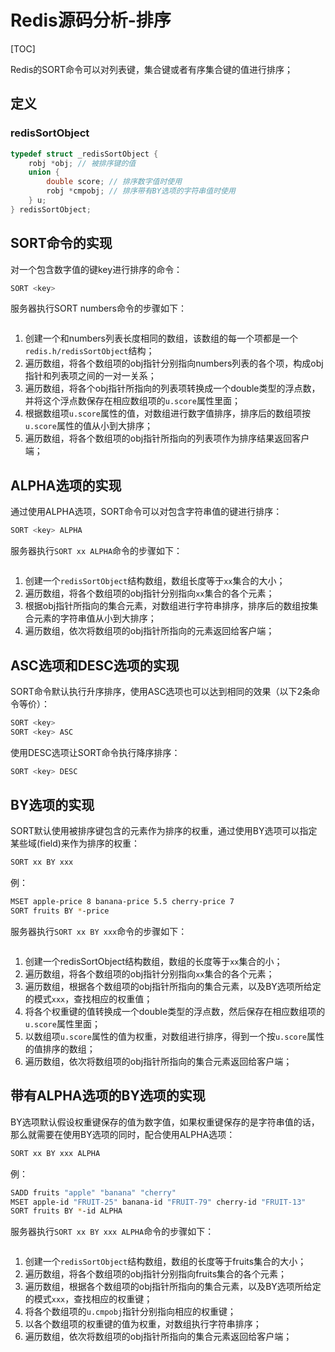# Redis源码分析-排序

[TOC]

Redis的SORT命令可以对列表键，集合键或者有序集合键的值进行排序；



## 定义

### redisSortObject

```c
typedef struct _redisSortObject {
    robj *obj; // 被排序键的值
    union {
        double score; // 排序数字值时使用
        robj *cmpobj; // 排序带有BY选项的字符串值时使用
    } u;
} redisSortObject;
```



## SORT命令的实现

对一个包含数字值的键key进行排序的命令：

```sh
SORT <key>
```

服务器执行SORT numbers命令的步骤如下：

```mermaid

```

1. 创建一个和numbers列表长度相同的数组，该数组的每一个项都是一个`redis.h/redisSortObject`结构；
2. 遍历数组，将各个数组项的obj指针分别指向numbers列表的各个项，构成obj指针和列表项之间的一对一关系；
3. 遍历数组，将各个obj指针所指向的列表项转换成一个double类型的浮点数，并将这个浮点数保存在相应数组项的`u.score`属性里面；
4. 根据数组项`u.score`属性的值，对数组进行数字值排序，排序后的数组项按`u.score`属性的值从小到大排序；
5. 遍历数组，将各个数组项的obj指针所指向的列表项作为排序结果返回客户端；



## ALPHA选项的实现

通过使用ALPHA选项，SORT命令可以对包含字符串值的键进行排序：

```sh
SORT <key> ALPHA
```

服务器执行`SORT xx ALPHA`命令的步骤如下：

```mermaid

```

1. 创建一个`redisSortObject`结构数组，数组长度等于`xx`集合的大小；
2. 遍历数组，将各个数组项的obj指针分别指向`xx`集合的各个元素；
3. 根据obj指针所指向的集合元素，对数组进行字符串排序，排序后的数组按集合元素的字符串值从小到大排序；
4. 遍历数组，依次将数组项的obj指针所指向的元素返回给客户端；



## ASC选项和DESC选项的实现

SORT命令默认执行升序排序，使用ASC选项也可以达到相同的效果（以下2条命令等价）：

```sh
SORT <key>
SORT <key> ASC
```

使用DESC选项让SORT命令执行降序排序：

```sh
SORT <key> DESC
```



## BY选项的实现

SORT默认使用被排序键包含的元素作为排序的权重，通过使用BY选项可以指定某些域(field)来作为排序的权重：

```sh
SORT xx BY xxx
```

例：

```sh
MSET apple-price 8 banana-price 5.5 cherry-price 7
SORT fruits BY *-price
```

服务器执行`SORT xx BY xxx`命令的步骤如下：

```mermaid

```

1. 创建一个redisSortObject结构数组，数组的长度等于`xx`集合的小；
2. 遍历数组，将各个数组项的obj指针分别指向`xx`集合的各个元素；
3. 遍历数组，根据各个数组项的obj指针所指向的集合元素，以及BY选项所给定的模式`xxx`，查找相应的权重值；
4. 将各个权重键的值转换成一个double类型的浮点数，然后保存在相应数组项的`u.score`属性里面；
5. 以数组项`u.score`属性的值为权重，对数组进行排序，得到一个按`u.score`属性的值排序的数组；
6. 遍历数组，依次将数组项的obj指针所指向的集合元素返回给客户端；



## 带有ALPHA选项的BY选项的实现

BY选项默认假设权重键保存的值为数字值，如果权重键保存的是字符串值的话，那么就需要在使用BY选项的同时，配合使用ALPHA选项：

```sh
SORT xx BY xxx ALPHA
```

例：

```sh
SADD fruits "apple" "banana" "cherry"
MSET apple-id "FRUIT-25" banana-id "FRUIT-79" cherry-id "FRUIT-13"
SORT fruits BY *-id ALPHA
```

服务器执行`SORT xx BY xxx ALPHA`命令的步骤如下：

```mermaid
```

1. 创建一个`redisSortObject`结构数组，数组的长度等于fruits集合的大小；
2. 遍历数组，将各个数组项的obj指针分别指向fruits集合的各个元素；
3. 遍历数组，根据各个数组项的obj指针所指向的集合元素，以及BY选项所给定的模式`xxx`，查找相应的权重键；
4. 将各个数组项的`u.cmpobj`指针分别指向相应的权重键；
5. 以各个数组项的权重键的值为权重，对数组执行字符串排序；
6. 遍历数组，依次将数组项的obj指针所指向的集合元素返回给客户端；